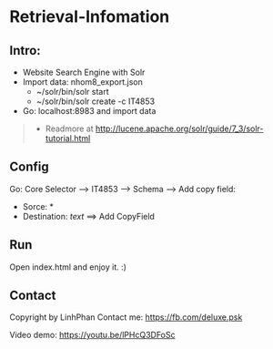 Retrieval-Infomation
=======================
Intro:
----------------
- Website Search Engine with Solr  
- Import data: nhom8_export.json
  + ~/solr/bin/solr start
  + ~/solr/bin/solr create -c IT4853
- Go: localhost:8983 and import data 
> + Readmore at http://lucene.apache.org/solr/guide/7_3/solr-tutorial.html 

Config
-----------------------
Go: Core Selector --> IT4853 --> Schema --> Add copy field:
- Sorce: *
- Destination: _text_
==> Add CopyField

Run
-----------------------
Open index.html and enjoy it. :)

Contact
-----------------------
Copyright by LinhPhan 
Contact me: https://fb.com/deluxe.psk

Video demo: https://youtu.be/lPHcQ3DFoSc
